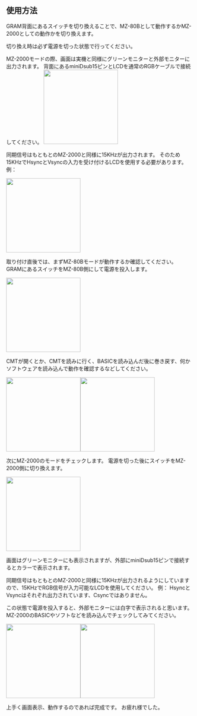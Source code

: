 ## 使用方法 ##

GRAM背面にあるスイッチを切り換えることで、MZ-80Bとして動作するかMZ-2000としての動作かを切り換えます。

切り換え時は必ず電源を切った状態で行ってください。

MZ-2000モードの際、画面は実機と同様にグリーンモニターと外部モニターに出力されます。
背面にあるminiDsub15ピンとLCDを通常のRGBケーブルで接続してください。
<img src="https://user-images.githubusercontent.com/8729286/216513844-fd4e44c5-cf1b-4253-b42e-a6b55388b1fb.jpg" width="200" />

同期信号はもともとのMZ-2000と同様に15KHzが出力されます。
そのため15KHzでHsyncとVsyncの入力を受け付けるLCDを使用する必要があります。
例：


<img src="https://user-images.githubusercontent.com/8729286/216263337-4efe0cc5-8e72-42b2-ab23-b85ada870ab6.jpg" width="200" />

取り付け直後では、まずMZ-80Bモードが動作するか確認してください。
GRAMにあるスイッチをMZ-80B側にして電源を投入します。

<img src="https://user-images.githubusercontent.com/8729286/216513704-583772e5-2ff8-47b1-afaa-e03fd2b2bb43.jpg" width="200" />

CMTが開くとか、CMTを読みに行く、BASICを読み込んだ後に巻き戻す、何かソフトウェアを読み込んで動作を確認するなどしてください。

<img src="https://user-images.githubusercontent.com/8729286/216513772-71c546fa-287e-4bae-831a-0c08deef063a.jpg" width="200" /><img src="https://user-images.githubusercontent.com/8729286/216513797-444d13e0-0674-48ca-9143-99ca9bdf90e0.jpg" width="200" />

次にMZ-2000のモードをチェックします。
電源を切った後にスイッチをMZ-2000側に切り換えます。

<img src="https://user-images.githubusercontent.com/8729286/216513844-fd4e44c5-cf1b-4253-b42e-a6b55388b1fb.jpg" width="200" />

画面はグリーンモニターにも表示されますが、外部にminiDsub15ピンで接続するとカラーで表示されます。

同期信号はもともとのMZ-2000と同様に15KHzが出力されるようにしていますので、15KHzでRGB信号が入力可能なLCDを使用してください。
例：
HsyncとVsyncはそれぞれ出力されています、Csyncではありません。

この状態で電源を投入すると、外部モニターには白字で表示されると思います。
MZ-2000のBASICやソフトなどを読み込んでチェックしてみてください。
          
<img src="https://user-images.githubusercontent.com/8729286/216513902-3c3f306e-1192-48b9-859e-69176c071ed7.jpg" width="200" /><img src="https://user-images.githubusercontent.com/8729286/216513956-1940549b-f399-49f6-81ee-fae42c72be0f.jpg" width="200" />

上手く画面表示、動作するのであれば完成です。
お疲れ様でした。

